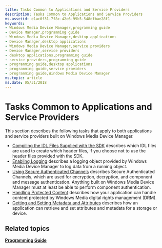 ```yaml
---
title: Tasks Common to Applications and Service Providers
description: Tasks Common to Applications and Service Providers
ms.assetid: e1ac0f31-7f8c-42c6-99b5-548dfbae28f1
keywords:
- Windows Media Device Manager,programming guide
- Device Manager,programming guide
- Windows Media Device Manager,desktop applications
- Device Manager,desktop applications
- Windows Media Device Manager,service providers
- Device Manager,service providers
- desktop applications,programming guide
- service providers,programming guide
- programming guide,desktop applications
- programming guide,service providers
- programming guide,Windows Media Device Manager
ms.topic: article
ms.date: 05/31/2018
---
```


# Tasks Common to Applications and Service Providers

This section describes the following tasks that apply to both applications and service providers built on Windows Media Device Manager.

-   [Compiling the IDL Files Supplied with the SDK](compiling-the-idl-files-supplied-with-the-sdk.md) describes which IDL files are used to create which header files, if you choose not to use the header files provided with the SDK.
-   [Enabling Logging](enabling-logging.md) describes a logging object provided by Windows Media Device Manager to log data from a running object.
-   [Using Secure Authenticated Channels](using-secure-authenticated-channels.md) describes Secure Authenticated Channels, which are used for encryption, decryption, and component and message authentication. Anything built on Windows Media Device Manager must at least be able to perform component authentication.
-   [Handling Protected Content](handling-protected-content.md) describes how your application can handle content protected by Windows Media digital rights management (DRM).
-   [Getting and Setting Metadata and Attributes](getting-and-setting-metadata-and-attributes.md) describes how an application can retrieve and set attributes and metadata for a storage or device.

## Related topics

<dl> <dt>

[**Programming Guide**](programming-guide.md)
</dt> </dl>

 

 




